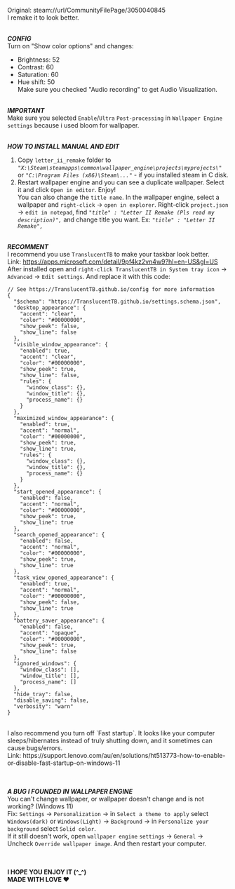 Original: steam://url/CommunityFilePage/3050040845</url>\
I remake it to look better.<br/><br/>


***CONFIG***\
Turn on "Show color options" and changes: 
+ Brightness: 52
+ Contrast: 60
+ Saturation: 60
+ Hue shift: 50\
Make sure you checked "Audio recording" to get Audio Visualization.<br/><br/>

***IMPORTANT***\
Make sure you selected `Enable`/`Ultra` `Post-processing` in `Wallpaper Engine settings` because i used bloom for wallpaper.<br/><br/>

***HOW TO INSTALL MANUAL AND EDIT***
1. Copy `letter_ii_remake` folder to *`"X:\Steam\steamapps\common\wallpaper_engine\projects\myprojects\"`* or *`"C:\Program Files (x86)\Steam\..."`* - if you installed steam in C disk.
2. Restart wallpaper engine and you can see a duplicate wallpaper. Select it and click `Open in editor`. Enjoy!<br/>
You can also change the `title name`. In the wallpaper engine, select a wallpaper and `right-click` -> `open in explorer`. Right-click `project.json` -> `edit in notepad`, find *`"title" : "Letter II Remake (Pls read my description)",`*
and change title you want. Ex: *`"title" : "Letter II Remake",`*<br/><br/>


***RECOMMENT***\
I recommend you use `TranslucentTB` to make your taskbar look better.\
Link: https://apps.microsoft.com/detail/9pf4kz2vn4w9?hl=en-US&gl=US</url>\
After installed open and `right-click TranslucentTB in System tray icon` -> `Advanced` -> `Edit settings`. And replace it with this code:
```
// See https://TranslucentTB.github.io/config for more information
{
  "$schema": "https://TranslucentTB.github.io/settings.schema.json",
  "desktop_appearance": {
    "accent": "clear",
    "color": "#00000000",
    "show_peek": false,
    "show_line": false
  },
  "visible_window_appearance": {
    "enabled": true,
    "accent": "clear",
    "color": "#00000000",
    "show_peek": true,
    "show_line": false,
    "rules": {
      "window_class": {},
      "window_title": {},
      "process_name": {}
    }
  },
  "maximized_window_appearance": {
    "enabled": true,
    "accent": "normal",
    "color": "#00000000",
    "show_peek": true,
    "show_line": true,
    "rules": {
      "window_class": {},
      "window_title": {},
      "process_name": {}
    }
  },
  "start_opened_appearance": {
    "enabled": false,
    "accent": "normal",
    "color": "#00000000",
    "show_peek": true,
    "show_line": true
  },
  "search_opened_appearance": {
    "enabled": false,
    "accent": "normal",
    "color": "#00000000",
    "show_peek": true,
    "show_line": true
  },
  "task_view_opened_appearance": {
    "enabled": true,
    "accent": "normal",
    "color": "#00000000",
    "show_peek": false,
    "show_line": true
  },
  "battery_saver_appearance": {
    "enabled": false,
    "accent": "opaque",
    "color": "#00000000",
    "show_peek": true,
    "show_line": false
  },
  "ignored_windows": {
    "window_class": [],
    "window_title": [],
    "process_name": []
  },
  "hide_tray": false,
  "disable_saving": false,
  "verbosity": "warn"
}
```
<br/>
I also recommend you turn off `Fast startup`. It looks like your computer sleeps/hibernates instead of truly shutting down, and it sometimes can cause bugs/errors.<br/>
Link: https://support.lenovo.com/au/en/solutions/ht513773-how-to-enable-or-disable-fast-startup-on-windows-11<url/><br/><br/><br/>

***A BUG I FOUNDED IN WALLPAPER ENGINE***\
You can't change wallpaper, or wallpaper doesn't change and is not working? (Windows 11)<br/>
Fix: `Settings` -> `Personalization` -> in `Select a theme to apply` select `Windows(dark)` or `Windows(Light)` -> `Background` -> in `Personalize your background` select `Solid color`.<br/>
If it still doesn't work, open `wallpaper engine` `settings` -> `General` -> Uncheck `Override wallpaper image`. And then restart your computer.

<br/><br/>
**I HOPE YOU ENJOY IT (^_^)<br/> MADE WITH LOVE ❤️**
